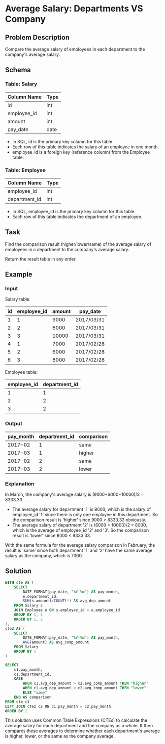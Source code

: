 # Average Salary: Departments VS Company

## Problem Description

Compare the average salary of employees in each department to the company's average salary.

## Schema

### Table: Salary

| Column Name | Type |
|-------------|------|
| id          | int  |
| employee_id | int  |
| amount      | int  |
| pay_date    | date |

- In SQL, id is the primary key column for this table.
- Each row of this table indicates the salary of an employee in one month.
- employee_id is a foreign key (reference column) from the Employee table.

### Table: Employee

| Column Name   | Type |
|---------------|------|
| employee_id   | int  |
| department_id | int  |

- In SQL, employee_id is the primary key column for this table.
- Each row of this table indicates the department of an employee.

## Task

Find the comparison result (higher/lower/same) of the average salary of employees in a department to the company's average salary.

Return the result table in any order.

## Example

### Input

Salary table:

| id | employee_id | amount | pay_date   |
|----|-------------|--------|------------|
| 1  | 1           | 9000   | 2017/03/31 |
| 2  | 2           | 6000   | 2017/03/31 |
| 3  | 3           | 10000  | 2017/03/31 |
| 4  | 1           | 7000   | 2017/02/28 |
| 5  | 2           | 6000   | 2017/02/28 |
| 6  | 3           | 8000   | 2017/02/28 |

Employee table:

| employee_id | department_id |
|-------------|---------------|
| 1           | 1             |
| 2           | 2             |
| 3           | 2             |

### Output

| pay_month | department_id | comparison |
|-----------|---------------|------------|
| 2017-02   | 1             | same       |
| 2017-03   | 1             | higher     |
| 2017-02   | 2             | same       |
| 2017-03   | 2             | lower      |

### Explanation

In March, the company's average salary is (9000+6000+10000)/3 = 8333.33...
- The average salary for department '1' is 9000, which is the salary of employee_id '1' since there is only one employee in this department. So the comparison result is 'higher' since 9000 > 8333.33 obviously.
- The average salary of department '2' is (6000 + 10000)/2 = 8000, which is the average of employee_id '2' and '3'. So the comparison result is 'lower' since 8000 < 8333.33.

With the same formula for the average salary comparison in February, the result is 'same' since both department '1' and '2' have the same average salary as the company, which is 7000.

## Solution

```sql
WITH cte AS (
    SELECT
        DATE_FORMAT(pay_date, "%Y-%m") AS pay_month,
        e.department_id,
        SUM(s.amount)/COUNT(*) AS avg_dep_amount
    FROM Salary s
    JOIN Employee e ON s.employee_id = e.employee_id
    GROUP BY 1, 2
    ORDER BY 1, 2
),
cte2 AS (
    SELECT
        DATE_FORMAT(pay_date, "%Y-%m") AS pay_month,
        AVG(amount) AS avg_comp_amount
    FROM Salary
    GROUP BY 1
)

SELECT
    c1.pay_month,
    c1.department_id,
    CASE
        WHEN c1.avg_dep_amount > c2.avg_comp_amount THEN "higher"
        WHEN c1.avg_dep_amount < c2.avg_comp_amount THEN "lower"
        ELSE "same"
    END AS comparison
FROM cte c1
LEFT JOIN cte2 c2 ON c1.pay_month = c2.pay_month
ORDER BY 2
```

This solution uses Common Table Expressions (CTEs) to calculate the average salary for each department and the company as a whole. It then compares these averages to determine whether each department's average is higher, lower, or the same as the company average.
